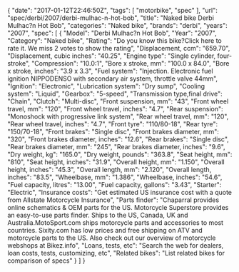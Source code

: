 {
    "date": "2017-01-12T22:46:50Z",
    "tags": [
        "motorbike",
        "spec"
    ],
    "url": "spec\/derbi\/2007\/derbi-mulhac-n-hot-bob",
    "title": "Naked bike Derbi Mulhac?n Hot Bob",
    "categories": "Naked bike",
    "brands": "derbi",
    "years": "2007",
    "spec": [
        {
            "Model": "Derbi Mulhac?n Hot Bob",
            "Year": "2007",
            "Category": "Naked bike",
            "Rating": "Do you know this bike?Click here to rate it. We miss 2 votes to show the rating",
            "Displacement, ccm": "659.70",
            "Displacement, cubic inches": "40.25",
            "Engine type": "Single cylinder, four-stroke",
            "Compression": "10.0:1",
            "Bore x stroke, mm": "100.0 x 84.0",
            "Bore x stroke, inches": "3.9 x 3.3",
            "Fuel system": "Injection. Electronic fuel ignition NIPPODENSO with secondary air system, throttle valve 44mm",
            "Ignition": "Electronic",
            "Lubrication system": "Dry sump",
            "Cooling system": "Liquid",
            "Gearbox": "5-speed",
            "Transmission type,final drive": "Chain",
            "Clutch": "Multi-disc",
            "Front suspension, mm": "43",
            "Front wheel travel, mm": "120",
            "Front wheel travel, inches": "4.7",
            "Rear suspension": "Monoshock with progressive link system",
            "Rear wheel travel, mm": "120",
            "Rear wheel travel, inches": "4.7",
            "Front tyre": "110\/80-18",
            "Rear tyre": "150\/70-18",
            "Front brakes": "Single disc",
            "Front brakes diameter, mm": "320",
            "Front brakes diameter, inches": "12.6",
            "Rear brakes": "Single disc",
            "Rear brakes diameter, mm": "245",
            "Rear brakes diameter, inches": "9.6",
            "Dry weight, kg": "165.0",
            "Dry weight, pounds": "363.8",
            "Seat height, mm": "810",
            "Seat height, inches": "31.9",
            "Overall height, mm": "1.150",
            "Overall height, inches": "45.3",
            "Overall length, mm": "2.120",
            "Overall length, inches": "83.5",
            "Wheelbase, mm": "1.386",
            "Wheelbase, inches": "54.6",
            "Fuel capacity, litres": "13.00",
            "Fuel capacity, gallons": "3.43",
            "Starter": "Electric",
            "Insurance costs": "Get estimated US insurance cost with a quote from Allstate Motorcycle Insurance",
            "Parts finder": "Chaparral provides online schematics & OEM parts for the US.   Motorcycle Superstore provides an easy-to-use parts finder. Ships to the US, Canada, UK and Australia.MotoSport.com ships motorcycle parts and accessories to most countries.    Sixity.com has low prices and free shipping on ATV and motorcycle parts to the US. Also check out our overview of motorcycle webshops at Bikez.info",
            "Loans, tests, etc": "Search the web for dealers, loan costs, tests, customizing, etc",
            "Related bikes": "List related bikes for comparison of specs"
        }
    ]
}
